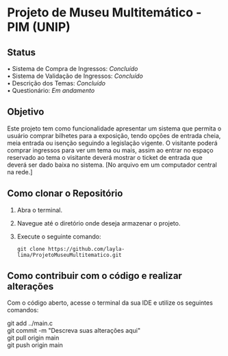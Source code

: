 # Projeto de Museu Multitemático - PIM (UNIP)

## Status
• Sistema de Compra de Ingressos: *Concluído* <br>
• Sistema de Validação de Ingressos: *Concluído* <br>
• Descrição dos Temas: *Concluído* <br>
• Questionário: *Em andamento* <br>

## Objetivo
Este projeto tem como funcionalidade apresentar um sistema que permita o usuário comprar bilhetes para a exposição, tendo opções de entrada cheia, meia entrada ou isenção seguindo a legislação vigente. O visitante poderá comprar ingressos para ver um tema ou mais, assim ao entrar no espaço reservado ao tema o visitante deverá mostrar o ticket de entrada que deverá ser dado baixa no sistema. [No arquivo em um computador central na rede.]
## Como clonar o Repositório

1. Abra o terminal.
2. Navegue até o diretório onde deseja armazenar o projeto.
3. Execute o seguinte comando:

   ```shell
   git clone https://github.com/layla-lima/ProjetoMuseuMultitematico.git

## Como contribuir com o código e realizar alterações
Com o código aberto, acesse o terminal da sua IDE e utilize os seguintes comandos:


 git add ../main.c <br>
 git commit -m "Descreva suas alterações aqui" <br>
 git pull origin main <br>
 git push origin main <br>
